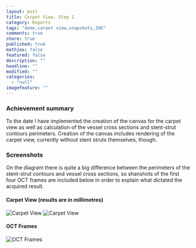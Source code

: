```yaml
---
layout: post
title: Carpet View. Step 1
category: Reports
tags: "demo,carpet view,snapshots,JUK"
comments: true
share: true
published: true
mathjax: false
featured: false
description: ""
headline: ""
modified: ""
categories: 
  - "null"
imagefeature: ""
---
```



### Achievement summary

To the date I have implemented the creation of the canvas for the carpet view as well as calculation of the vessel cross sections and stent-strut contours perimeters. Creation of the canvas includes rendering of the carpet view, currently without stent struts themselves, though.

### Screenshots

On the diagram there is quite a big difference between the perimeters of the stent-strut contours and vessel cross sections, so shanshots of the first four OCT frames are included below in order to explain what dictated the acquired result.

#### Carpet View (results are in millimetres)

![Carpet View]({{site.baseurl}}/images/first-carpet-view.png)
![Carpet View]({{site.baseurl}}/images/first-carpet-view-2-scaled.png)

#### OCT Frames

![OCT Frames]({{site.baseurl}}/images/first-carpet-view-source-frames.png)
